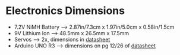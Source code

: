 # Electronics Dimensions
- 7.2V NiMH Battery --> 2.87in/7.3cm x 1.97in/5.0cm x 0.58in/1.5cm
- 9V Lithium Ion --> 48.5mm x 26.5mm x 17.5mm
- Servos --> 2x, dimensions in [datasheet](https://www.electronicoscaldas.com/datasheet/MG996R_Tower-Pro.pdf)
- Arduino UNO R3 --> dimensions on pg 12/26 of [datasheet](https://docs.arduino.cc/resources/datasheets/A000066-datasheet.pdf)
